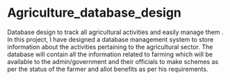 # Agriculture_database_design
Database design to track all agricultural activities and easily manage them . In this project, I have designed a database management system to store information about the activities pertaining to the agricultural sector. The database will contain all the information related to farming which will be available to the admin/government and their officials to make schemes as per the status of the farmer and allot benefits as per his requirements.
